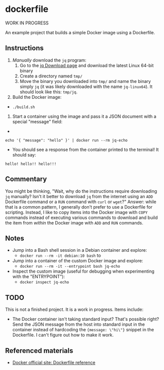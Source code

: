 # dockerfile

WORK IN PROGRESS

An example project that builds a simple Docker image using a Dockerfile.

## Instructions

1. *Manually* download the `jq` program:
   1. Go to the [jq Download page](https://stedolan.github.io/jq/download/) and download the latest Linux 64-bit binary
   1. Create a directory named `tmp/`
   1. Move the binary you downloaded into `tmp/` and name the binary simply `jq` (it was likely downloaded with the name
    `jq-linux64`). It should look like this: `tmp/jq`.
1. Build the Docker image:
  * `./build.sh`
1. Start a container using the image and pass it a JSON document with a special "message" field:
  * 
  ```
  echo '{ "message": "hello" }' | docker run --rm jq-echo
  ```
  * You should see a response from the container printed to the terminal! It should say:
  ```
  hello! hello!! hello!!!
  ```


## Commentary

You might be thinking, "Wait, why do the instructions require downloading `jq` manually? Isn't it better to download `jq`
from the internet using an `ADD` Dockerfile command or a `RUN` command with `curl` or `wget`?" Answer: while that is a
common pattern, I generally don't prefer to use a Dockerfile for scripting. Instead, I like to copy items into the Docker
image with `COPY` commands instead of executing various commands to download and build the item from *within* the Docker
image with `ADD` and `RUN` commands.

## Notes

* Jump into a Bash shell session in a Debian container and explore:
  * `docker run --rm -it debian:10 bash` to
* Jump into a container of the custom Docker image and explore:
  * `docker run --rm -it --entrypoint bash jq-echo`
* Inspect the custom image (useful for debugging when experimenting with the "ENTRYPOINT"):
  * `docker inspect jq-echo`
    
## TODO

This is not a finished project. It is a work in progress. Items include:

* The Docker container isn't taking standard input? That's possible right? Send the JSON message from the host into standard
  input in the container instead of hardcoding the `{message: \"hi\"}` snippet in the Dockerfile. I can't figure out how
  to make it work. 

## Referenced materials

* [Docker official site: Dockerfile reference](https://docs.docker.com/engine/reference/builder/)
